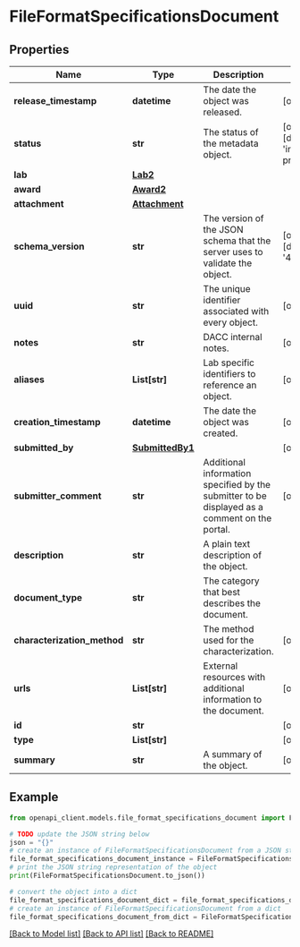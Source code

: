 # FileFormatSpecificationsDocument


## Properties

Name | Type | Description | Notes
------------ | ------------- | ------------- | -------------
**release_timestamp** | **datetime** | The date the object was released. | [optional] 
**status** | **str** | The status of the metadata object. | [optional] [default to 'in progress']
**lab** | [**Lab2**](Lab2.md) |  | 
**award** | [**Award2**](Award2.md) |  | 
**attachment** | [**Attachment**](Attachment.md) |  | 
**schema_version** | **str** | The version of the JSON schema that the server uses to validate the object. | [optional] [default to '4']
**uuid** | **str** | The unique identifier associated with every object. | [optional] 
**notes** | **str** | DACC internal notes. | [optional] 
**aliases** | **List[str]** | Lab specific identifiers to reference an object. | [optional] 
**creation_timestamp** | **datetime** | The date the object was created. | [optional] 
**submitted_by** | [**SubmittedBy1**](SubmittedBy1.md) |  | [optional] 
**submitter_comment** | **str** | Additional information specified by the submitter to be displayed as a comment on the portal. | [optional] 
**description** | **str** | A plain text description of the object. | 
**document_type** | **str** | The category that best describes the document. | 
**characterization_method** | **str** | The method used for the characterization. | [optional] 
**urls** | **List[str]** | External resources with additional information to the document. | [optional] 
**id** | **str** |  | [optional] 
**type** | **List[str]** |  | [optional] 
**summary** | **str** | A summary of the object. | [optional] 

## Example

```python
from openapi_client.models.file_format_specifications_document import FileFormatSpecificationsDocument

# TODO update the JSON string below
json = "{}"
# create an instance of FileFormatSpecificationsDocument from a JSON string
file_format_specifications_document_instance = FileFormatSpecificationsDocument.from_json(json)
# print the JSON string representation of the object
print(FileFormatSpecificationsDocument.to_json())

# convert the object into a dict
file_format_specifications_document_dict = file_format_specifications_document_instance.to_dict()
# create an instance of FileFormatSpecificationsDocument from a dict
file_format_specifications_document_from_dict = FileFormatSpecificationsDocument.from_dict(file_format_specifications_document_dict)
```
[[Back to Model list]](../README.md#documentation-for-models) [[Back to API list]](../README.md#documentation-for-api-endpoints) [[Back to README]](../README.md)



